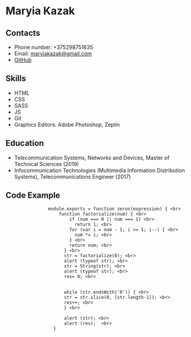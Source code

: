 # Maryia Kazak
## Contacts
* Phone number: +375298751635
* Email: maryiakazak@gmail.com
* [GitHub](https://github.com/mashuniax)
## Skills
* HTML
* CSS
* SASS
* JS
* Git
* Graphics Editors: Adobe Photoshop, Zeplin
## Education
* Telecommunication Systems, Networks and Devices, Master of Technical Sciences (2019)
* Infocommunication Technologies (Multimedia Information Distribution Systems), Telecommunications Engineer (2017)
## Code Example
```
                module.exports = function zeros(expression) { <br>
                    function factorialize(num) { <br>
                        if (num === 0 || num === 1) <br>
                          return 1; <br>
                        for (var i = num - 1; i >= 1; i--) { <br>
                          num *= i; <br>
                        } <br>
                        return num; <br>
                      } <br>
                      str = factorialize(0); <br>
                      alert (typeof str); <br>
                      str = String(str); <br>
                      alert (typeof str); <br>
                      res= 0; <br>
                      
                      
                      while (str.endsWith('0')) { <br>
                      str = str.slice(0, [str.length-1]); <br>
                      res++; <br>
                      } <br>
                      
                      alert (str); <br>
                      alert (res);  <br>
                  }
```


